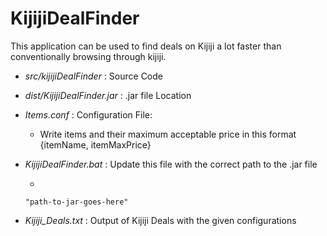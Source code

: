 # KijijiDealFinder

This application can be used to find deals on Kijiji a lot faster than conventionally browsing through kijiji.

- *src/kijijiDealFinder* : Source Code
- *dist/KijijiDealFinder.jar* : .jar file Location
- *Items.conf* : Configuration File:
  - Write items and their maximum acceptable price in this format {itemName, itemMaxPrice}
- *KijijiDealFinder.bat* : Update this file with the correct path to the .jar file

  -
  ```
  "path-to-jar-goes-here"
  ```
- *Kijiji_Deals.txt* : Output of Kijiji Deals with the given configurations

